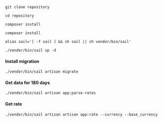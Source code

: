 

```
git clone repository
```


```
cd repository
```

```
composer install
```

```
composer install
```


```
alias sail='[ -f sail ] && sh sail || sh vendor/bin/sail'
```

```
./vendor/bin/sail up -d
```

#### Install migration

```
./vendor/bin/sail artisan migrate
```


#### Get data for 180 days

```
./vendor/bin/sail artisan app:parse-rates
```




#### Get rate
```
./vendor/bin/sail artisan artisan app:rate --currency --base_currency
```
